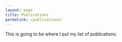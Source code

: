 ```yaml
---
layout: page
title: Publications
permalink: /publications/
---
```


This is going to be where I put my list of publications.

